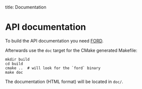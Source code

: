 title: Documentation

# API documentation

To build the API documentation you need [FORD](https://github.com/Fortran-FOSS-Programmers/ford).

Afterwards use the `doc` target for the CMake generated Makefile:

    mkdir build
    cd build
    cmake ..  # will look for the `ford` binary
    make doc

The documentation (HTML format) will be located in `doc/`.

